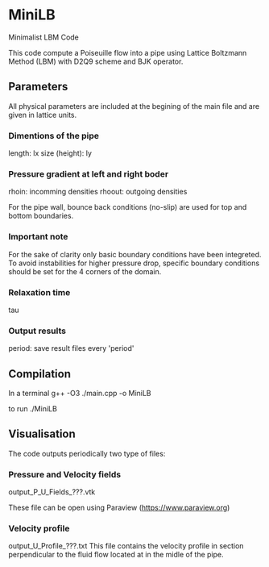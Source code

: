 # MiniLB
Minimalist LBM Code

This code compute a Poiseuille flow into a pipe using Lattice Boltzmann Method (LBM) with D2Q9 scheme and BJK operator.

## Parameters
All physical parameters are included at the begining of the main file and are given in lattice units.

### Dimentions of the pipe 
length: lx 
size (height): ly 

### Pressure gradient at left and right boder
rhoin: incomming densities
rhoout: outgoing densities

For the pipe wall, bounce back conditions (no-slip) are used for top and bottom boundaries.

### Important note
For the sake of clarity only basic boundary conditions have been integreted.
To avoid instabilities for higher pressure drop, specific boundary conditions
should be set for the 4 corners of the domain.

### Relaxation time
tau

### Output results
period: save result files every 'period' 

## Compilation

In a terminal
g++ -O3 ./main.cpp -o MiniLB

to run 
./MiniLB

## Visualisation

The code outputs periodically two type of files:

### Pressure and Velocity fields
output_P_U_Fields_???.vtk

These file can be open using Paraview (https://www.paraview.org)

### Velocity profile
output_U_Profile_???.txt
This file contains the velocity profile in section perpendicular to the fluid flow located at in the midle of the pipe. 



